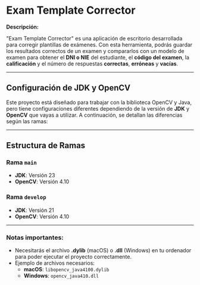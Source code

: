 # **Exam Template Corrector**

**Descripción:**

"Exam Template Corrector" es una aplicación de escritorio desarrollada para corregir plantillas de exámenes. Con esta herramienta, podrás guardar los resultados correctos de un examen y compararlos con un modelo de examen para obtener el **DNI o NIE** del estudiante, el **código del examen**, la **calificación** y el número de respuestas **correctas**, **erróneas** y **vacías**.

---

## **Configuración de JDK y OpenCV**

Este proyecto está diseñado para trabajar con la biblioteca OpenCV y Java, pero tiene configuraciones diferentes dependiendo de la versión de **JDK** y **OpenCV** que vayas a utilizar. A continuación, se detallan las diferencias según las ramas:

---

## **Estructura de Ramas**

### **Rama `main`**
- **JDK**: Versión 23
- **OpenCV**: Versión 4.10

### **Rama `develop`**
- **JDK**: Versión 21
- **OpenCV**: Versión 4.10

---

### **Notas importantes:**
  - Necesitarás el archivo **.dylib** (macOS) o **.dll** (Windows) en tu ordenador para poder ejecutar el proyecto correctamente.
  - Ejemplo de archivos necesarios:
    - **macOS**: `libopencv_java4100.dylib`
    - **Windows**: `opencv_java410.dll`
